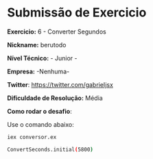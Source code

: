 # Submissão de Exercicio

**Exercicio:** 6 - Converter Segundos

**Nickname:** berutodo

**Nível Técnico:** - Junior -

**Empresa:** -Nenhuma-

**Twitter**: https://twitter.com/gabrieIjsx

**Dificuldade de Resolução:** Média


**Como rodar o desafio**: 

Use o comando abaixo: 
```bash
iex conversor.ex

ConvertSeconds.initial(5800)
```